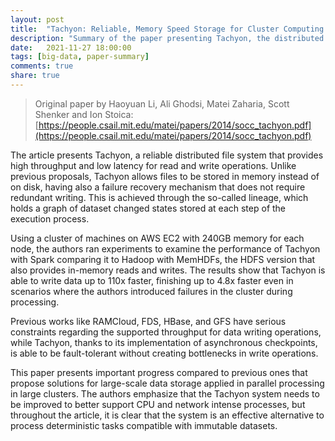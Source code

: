 ```yaml
---
layout: post
title:  "Tachyon: Reliable, Memory Speed Storage for Cluster Computing Frameworks"
description: "Summary of the paper presenting Tachyon, the distributed file system that enables reliable data sharing at memory speed."
date:   2021-11-27 18:00:00
tags: [big-data, paper-summary]
comments: true
share: true
---
```


> Original paper by Haoyuan Li, Ali Ghodsi, Matei Zaharia, Scott Shenker and Ion Stoica: [https://people.csail.mit.edu/matei/papers/2014/socc_tachyon.pdf](https://people.csail.mit.edu/matei/papers/2014/socc_tachyon.pdf)

The article presents Tachyon, a reliable distributed file system that provides high throughput and low latency for read and write operations. Unlike previous proposals, Tachyon allows files to be stored in memory instead of on disk, having also a failure recovery mechanism that does not require redundant writing. This is achieved through the so-called lineage, which holds a graph of dataset changed states stored at each step of the execution process.

Using a cluster of machines on AWS EC2 with 240GB memory for each node, the authors ran experiments to examine the performance of Tachyon with Spark comparing it to Hadoop with MemHDFs, the HDFS version that also provides in-memory reads and writes. The results show that Tachyon is able to write data up to 110x faster, finishing up to 4.8x faster even in scenarios where the authors introduced failures in the cluster during processing.

Previous works like RAMCloud, FDS, HBase, and GFS have serious constraints regarding the supported throughput for data writing operations, while Tachyon, thanks to its implementation of asynchronous checkpoints, is able to be fault-tolerant without creating bottlenecks in write operations.

This paper presents important progress compared to previous ones that propose solutions for large-scale data storage applied in parallel processing in large clusters. The authors emphasize that the Tachyon system needs to be improved to better support CPU and network intense processes, but throughout the article, it is clear that the system is an effective alternative to process deterministic tasks compatible with immutable datasets.
